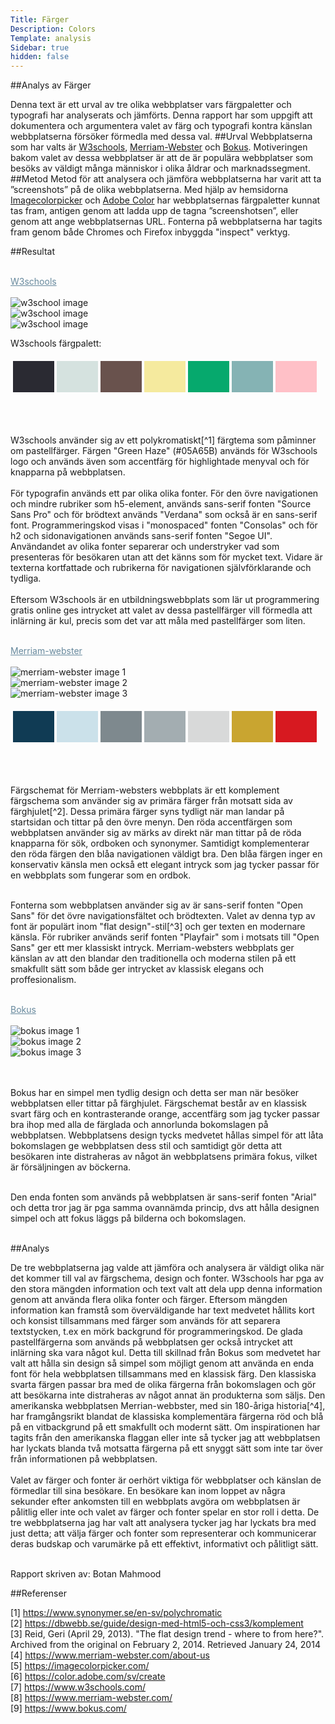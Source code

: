 ```yaml
---
Title: Färger
Description: Colors
Template: analysis
Sidebar: true
hidden: false
---
```


##Analys av Färger

Denna text är ett urval av tre olika webbplatser vars färgpaletter och typografi har analyserats och jämförts. Denna rapport har som uppgift att dokumentera och argumentera valet av färg och typografi kontra känslan webbplatserna försöker förmedla med dessa val.
##Urval
Webbplatserna som har valts är <a href="https://www.w3schools.com/" class="links-analys">W3schools</a>, 
<a href="https://www.merriam-webster.com/" class="links-analys">Merriam-Webster</a> och <a href="https://www.bokus.com/" class="links-analys">Bokus</a>. Motiveringen bakom valet av dessa webbplatser är att de är populära webbplatser som besöks av väldigt många människor i olika åldrar och marknadssegment.
##Metod
Metod för att analysera och jämföra webbplatserna har varit att ta ”screenshots” på de olika webbplatserna. Med hjälp av hemsidorna <a href="https://imagecolorpicker.com/" class="links-analys">Imagecolorpicker</a> och <a href="https://color.adobe.com/sv/create" class="links-analys">Adobe Color</a> har webbplatsernas färgpaletter kunnat tas fram, antigen genom att ladda upp de tagna ”screenshotsen”, eller genom att ange webbplatsernas URL. Fonterna på webbplatserna har tagits fram genom både Chromes och Firefox inbyggda "inspect" verktyg.

##Resultat

<div class="headings-analysis">
    <br>
    <a href="https://www.w3schools.com/" style="color:#67899d;" >W3schools </a>
    <br><br>
</div>
<div class="analysis-img">
    <image src="../assets/img/w3school-front.png" alt="w3school image" class="w3school-img 1 ">
    <br>
    <image src="../assets/img/w3school-2.png" alt="w3school image" class="w3school-img 2 ">
    <br>
    <image src="../assets/img/w3school-3.png" alt="w3school image" class="w3school-img 3">
</div>

W3schools färgpalett:
<div class="analysis-table">
    <table style="border-spacing: 4px; border-collapse: separate">
        <tr>
            <td style="height: 50px; width: 50px; background-color: #2a2a32">
            <td style="height: 50px; width: 50px; background-color: #d5e2df">
            <td style="height: 50px; width: 50px; background-color: #69524d">
            <td style="height: 50px; width: 50px; background-color: #f5ea9e">
            <td style="height: 50px; width: 50px; background-color: #06a96d">
            <td style="height: 50px; width: 50px; background-color: #85b3b4">
            <td style="height: 50px; width: 50px; background-color: #ffc0c7">
        </tr>
    </table>
</div>
<br><br>

W3schools använder sig av ett polykromatiskt[^1] färgtema som påminner om pastellfärger. Färgen "Green Haze" (#05A65B) används för W3schools logo och används även som accentfärg för highlightade menyval och för knapparna på webbplatsen. <br><br>
För typografin används ett par olika olika fonter. För den övre navigationen och mindre rubriker som h5-element, används sans-serif fonten "Source Sans Pro" och för brödtext används "Verdana" som också är en sans-serif font. Programmeringskod visas i "monospaced" fonten "Consolas" och för h2 och sidonavigationen används sans-serif fonten "Segoe UI".
Användandet av olika fonter separerar och understryker vad som presenteras för besökaren utan att det känns som för mycket text. Vidare är texterna kortfattade och rubrikerna för navigationen självförklarande och tydliga.<br><br>
Eftersom W3schools är en utbildningswebbplats som lär ut programmering gratis online ges intrycket att valet av dessa pastellfärger vill förmedla att inlärning är kul, precis som det var att måla med pastellfärger som liten. 



<div class="headings-analysis">
    <br>
    <a href="https://www.merriam-webster.com/" style="color:#67899d;" >Merriam-webster </a>
    <br><br>
</div>
<div class="analysis-img">
    <image src="../assets/img/merriam-start.png" alt="merriam-webster image 1" class="w3school-img 1 ">
    <br>
    <image src="../assets/img/merriam-2.png" alt="merriam-webster image 2" class="w3school-img 2 ">
    <br>
    <image src="../assets/img/merriam-3.png" alt="merriam-webster image 3" class="w3school-img 3">
</div>

<div class="analysis-table">
    <table style="border-spacing: 4px; border-collapse: separate">
        <tr>
            <td style="height: 50px; width: 50px; background-color: #103b54">
            <td style="height: 50px; width: 50px; background-color: #cbe1ea">
            <td style="height: 50px; width: 50px; background-color: #7e898e">
            <td style="height: 50px; width: 50px; background-color: #a3adb1">
            <td style="height: 50px; width: 50px; background-color: #d8d9d9">
            <td style="height: 50px; width: 50px; background-color: #c9a530">
            <td style="height: 50px; width: 50px; background-color: #d71920">
        </tr>
    </table>
</div>
<br><br>

Färgschemat för Merriam-websters webbplats är ett komplement färgschema som använder sig av primära färger från motsatt sida av färghjulet[^2]. Dessa primära färger syns tydligt när man landar på startsidan och tittar på den övre menyn. Den röda accentfärgen som webbplatsen använder sig av märks av direkt när man tittar på de röda knapparna för sök, ordboken och synonymer. Samtidigt komplementerar den röda färgen den blåa navigationen väldigt bra. Den blåa färgen inger en konservativ känsla men också ett elegant intryck som jag tycker passar för en webbplats som fungerar som en ordbok.<br><br>

Fonterna som webbplatsen använder sig av är sans-serif fonten "Open Sans" för det övre navigationsfältet och brödtexten. Valet av denna typ av font är populärt inom "flat design"-stil[^3] och ger texten en modernare känsla. För rubriker används serif fonten "Playfair" som i motsats till "Open Sans" ger ett mer klassiskt intryck. Merriam-websters webbplats ger känslan av att den blandar den traditionella och moderna stilen på ett smakfullt sätt som både ger intrycket av klassisk elegans och proffesionalism. 

<div class="headings-analysis">
    <br>
    <a href="https://www.bokus.com/" style="color:#67899d;" >Bokus </a>
    <br><br>
</div>
<div class="analysis-img">
    <image src="../assets/img/bokus-start.png" alt="bokus image 1" class="w3school-img 1 ">
    <br>
    <image src="../assets/img/bokus-fargschema2.png" alt="bokus image 2" class="w3school-img 2 ">
    <br>
    <image src="../assets/img/bokus-fargschema.png" alt="bokus image 3" class="w3school-img 3">
</div>
<br><br>

Bokus har en simpel men tydlig design och detta ser man när besöker webbplatsen eller tittar på färghjulet. Färgschemat består av en klassisk svart färg och en kontrasterande orange, accentfärg som jag tycker passar bra ihop med alla de färglada och annorlunda bokomslagen på webbplatsen. Webbplatsens design tycks medvetet hållas simpel för att låta bokomslagen ge webbplatsen dess stil och samtidigt gör detta att besökaren inte distraheras av något än webbplatsens primära fokus, vilket är försäljningen av böckerna. <br><br>

Den enda fonten som används på webbplatsen är sans-serif fonten "Arial" och detta tror jag är pga samma ovannämda princip, dvs att hålla designen simpel och att fokus läggs på bilderna och bokomslagen.
<br><br>

##Analys

De tre webbplatserna jag valde att jämföra och analysera är väldigt olika när det kommer till val av färgschema, design och fonter. W3schools har pga av den stora mängden information och text valt att dela upp denna information genom att använda flera olika fonter och färger. Eftersom mängden information kan framstå som överväldigande har text medvetet hållits kort och konsist tillsammans med färger som används för att separera textstycken, t.ex en mörk backgrund för programmeringskod. De glada pastellfärgerna som används på webbplatsen ger också intrycket att inlärning ska vara något kul. Detta till skillnad från Bokus som medvetet har valt att hålla sin design så simpel som möjligt genom att använda en enda font för hela webbplatsen tillsammans med en klassisk färg. Den klassiska svarta färgen passar bra med de olika färgerna från bokomslagen och gör att besökarna inte distraheras av något annat än produkterna som säljs. Den amerikanska webbplatsen Merrian-webbster, med sin 180-åriga historia[^4], har framgångsrikt blandat de klassiska komplementära färgerna röd och blå på en vitbackgrund på ett smakfullt och modernt sätt. Om inspirationen har tagits från den amerikanska flaggan eller inte så tycker jag att webbplatsen har lyckats blanda två motsatta färgerna på ett snyggt sätt som inte tar över från informationen på webbplatsen.<br><br>
Valet av färger och fonter är oerhört viktiga för webbplatser och känslan de förmedlar till sina besökare. En besökare kan inom loppet av några sekunder efter ankomsten till en webbplats avgöra om webbplatsen är pålitlig eller inte och valet av färger och fonter spelar en stor roll i detta. De tre webbplatserna jag har valt att analysera tycker jag har lyckats bra med just detta; att välja färger och fonter som representerar och kommunicerar deras budskap och varumärke på ett effektivt, informativt och pålitligt sätt. 
<br><br>

Rapport skriven av: Botan Mahmood


##Referenser

[1] https://www.synonymer.se/en-sv/polychromatic <br>
[2] https://dbwebb.se/guide/design-med-html5-och-css3/komplement <br>
[3] Reid, Geri (April 29, 2013). "The flat design trend - where to from here?". Archived from the       original on February 2, 2014. Retrieved January 24, 2014 <br>
[4] https://www.merriam-webster.com/about-us <br>
[5] https://imagecolorpicker.com/ <br>
[6] https://color.adobe.com/sv/create <br>
[7] https://www.w3schools.com/ <br>
[8] https://www.merriam-webster.com/ <br>
[9] https://www.bokus.com/ <br>

<br><br>